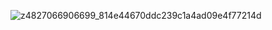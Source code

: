 ![z4827066906699_814e44670ddc239c1a4ad09e4f77214d](https://github.com/user-attachments/assets/317ee211-deb7-4fe3-8de5-bce6475e1f61)
